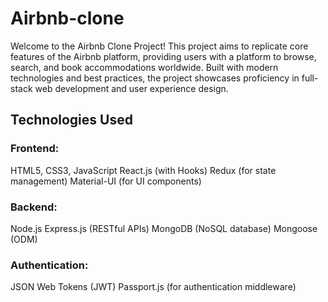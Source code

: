 ﻿# Airbnb-clone
Welcome to the Airbnb Clone Project! This project aims to replicate core features of the Airbnb platform, providing users with a platform to browse, search, and book accommodations worldwide. Built with modern technologies and best practices, the project showcases proficiency in full-stack web development and user experience design.

## Technologies Used
### Frontend:
HTML5, CSS3, JavaScript
React.js (with Hooks)
Redux (for state management)
Material-UI (for UI components)

### Backend:
Node.js
Express.js (RESTful APIs)
MongoDB (NoSQL database)
Mongoose (ODM)

### Authentication:
JSON Web Tokens (JWT)
Passport.js (for authentication middleware)


